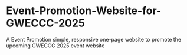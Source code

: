 # Event-Promotion-Website-for-GWECCC-2025
A Event Promotion simple, responsive one-page website to promote the upcoming GWECCC 2025 event website
